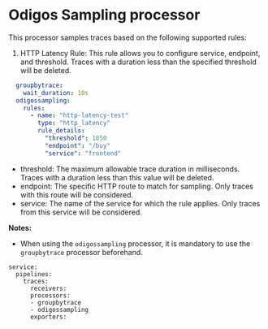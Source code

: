 # Odigos Sampling processor

This processor samples traces based on the following supported rules:

1. HTTP Latency Rule: This rule allows you to configure service, endpoint, and threshold. Traces with a duration less than the specified threshold will be deleted.


``` yaml
  groupbytrace:
    wait_duration: 10s
  odigossampling:                                                                                                                                                                                         
    rules:
      - name: "http-latency-test"
        type: "http_latency"
        rule_details: 
          "threshold": 1050
          "endpoint": "/buy"
          "service": "frontend"
```
- threshold: The maximum allowable trace duration in milliseconds. Traces with a duration less than this value will be deleted.
- endpoint: The specific HTTP route to match for sampling. Only traces with this route will be considered.
- service: The name of the service for which the rule applies. Only traces from this service will be considered.


**Notes:**
- When using the `odigossampling` processor, it is mandatory to use the `groupbytrace` processor beforehand.
```
service:
  pipelines:
    traces:
      receivers:
      processors:
      - groupbytrace
      - odigossampling
      exporters:
```